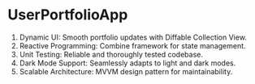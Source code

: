 # UserPortfolioApp
1. Dynamic UI: Smooth portfolio updates with Diffable Collection View.
2. Reactive Programming: Combine framework for state management.
3. Unit Testing: Reliable and thoroughly tested codebase.
4. Dark Mode Support: Seamlessly adapts to light and dark modes.
5. Scalable Architecture: MVVM design pattern for maintainability.
